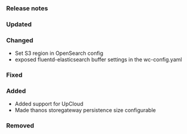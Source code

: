 ### Release notes

### Updated

### Changed

- Set S3 region in OpenSearch config
- exposed fluentd-elasticsearch buffer settings in the wc-config.yaml

### Fixed

### Added

- Added support for UpCloud
- Made thanos storegateway persistence size configurable

### Removed
